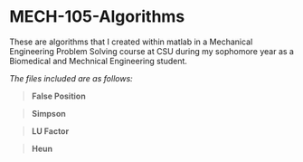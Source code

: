 # MECH-105-Algorithms
These are algorithms that I created within matlab in a Mechanical Engineering Problem Solving course at CSU during my sophomore year as a Biomedical and Mechnical Engineering student.

*The files included are as follows:*
  >**False Position**
  
  >**Simpson**
  
  >**LU Factor**
  
  >**Heun**

